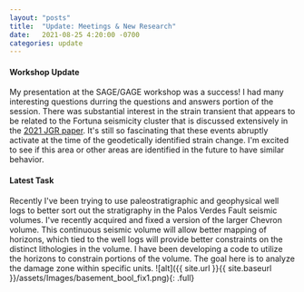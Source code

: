 ```yaml
---
layout: "posts"
title:  "Update: Meetings & New Research"
date:   2021-08-25 4:20:00 -0700
categories: update
---
```

#### Workshop Update 
My presentation at the SAGE/GAGE workshop was a success! I had many interesting questions durring the questions and answers portion of the session. There was substantial interest in the strain transient that appears to be related to the Fortuna seismicity cluster that is discussed extensively in the [2021 JGR paper](../../../assets/Files/Alongi_etal_2021JB022180_published.pdf). It's still so fascinating that these events abruptly activate at the time of the geodetically identified strain change. I'm excited to see if this area or other areas are identified in the future to have similar behavior.  

#### Latest Task
Recently I've been trying to use paleostratigraphic and geophysical well logs to better sort out the stratigraphy in the Palos Verdes Fault seismic volumes. I've recently acquired and fixed a version of the larger Chevron volume. This continuous seismic volume will allow better mapping of horizons, which tied to the well logs will provide better constraints on the distinct lithologies in the volume. I have been developing a code to utilize the horizons to constrain portions of the volume. The goal here is to analyze the damage zone within specific units.
![alt]({{ site.url }}{{ site.baseurl }}/assets/Images/basement_bool_fix1.png){: .full}
